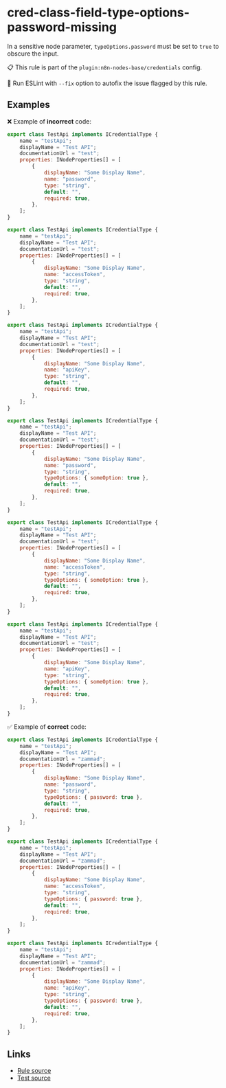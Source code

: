 [//]: # "File generated from a template. Do not edit this file directly."

# cred-class-field-type-options-password-missing

In a sensitive node parameter, `typeOptions.password` must be set to `true` to obscure the input.

📋 This rule is part of the `plugin:n8n-nodes-base/credentials` config.

🔧 Run ESLint with `--fix` option to autofix the issue flagged by this rule.

## Examples

❌ Example of **incorrect** code:

```js
export class TestApi implements ICredentialType {
	name = "testApi";
	displayName = "Test API";
	documentationUrl = "test";
	properties: INodeProperties[] = [
		{
			displayName: "Some Display Name",
			name: "password",
			type: "string",
			default: "",
			required: true,
		},
	];
}

export class TestApi implements ICredentialType {
	name = "testApi";
	displayName = "Test API";
	documentationUrl = "test";
	properties: INodeProperties[] = [
		{
			displayName: "Some Display Name",
			name: "accessToken",
			type: "string",
			default: "",
			required: true,
		},
	];
}

export class TestApi implements ICredentialType {
	name = "testApi";
	displayName = "Test API";
	documentationUrl = "test";
	properties: INodeProperties[] = [
		{
			displayName: "Some Display Name",
			name: "apiKey",
			type: "string",
			default: "",
			required: true,
		},
	];
}

export class TestApi implements ICredentialType {
	name = "testApi";
	displayName = "Test API";
	documentationUrl = "test";
	properties: INodeProperties[] = [
		{
			displayName: "Some Display Name",
			name: "password",
			type: "string",
			typeOptions: { someOption: true },
			default: "",
			required: true,
		},
	];
}

export class TestApi implements ICredentialType {
	name = "testApi";
	displayName = "Test API";
	documentationUrl = "test";
	properties: INodeProperties[] = [
		{
			displayName: "Some Display Name",
			name: "accessToken",
			type: "string",
			typeOptions: { someOption: true },
			default: "",
			required: true,
		},
	];
}

export class TestApi implements ICredentialType {
	name = "testApi";
	displayName = "Test API";
	documentationUrl = "test";
	properties: INodeProperties[] = [
		{
			displayName: "Some Display Name",
			name: "apiKey",
			type: "string",
			typeOptions: { someOption: true },
			default: "",
			required: true,
		},
	];
}
```

✅ Example of **correct** code:

```js
export class TestApi implements ICredentialType {
	name = "testApi";
	displayName = "Test API";
	documentationUrl = "zammad";
	properties: INodeProperties[] = [
		{
			displayName: "Some Display Name",
			name: "password",
			type: "string",
			typeOptions: { password: true },
			default: "",
			required: true,
		},
	];
}

export class TestApi implements ICredentialType {
	name = "testApi";
	displayName = "Test API";
	documentationUrl = "zammad";
	properties: INodeProperties[] = [
		{
			displayName: "Some Display Name",
			name: "accessToken",
			type: "string",
			typeOptions: { password: true },
			default: "",
			required: true,
		},
	];
}

export class TestApi implements ICredentialType {
	name = "testApi";
	displayName = "Test API";
	documentationUrl = "zammad";
	properties: INodeProperties[] = [
		{
			displayName: "Some Display Name",
			name: "apiKey",
			type: "string",
			typeOptions: { password: true },
			default: "",
			required: true,
		},
	];
}
```

## Links

- [Rule source](../../lib/rules/cred-class-field-type-options-password-missing.ts)
- [Test source](../../tests/cred-class-field-type-options-password-missing.test.ts)

